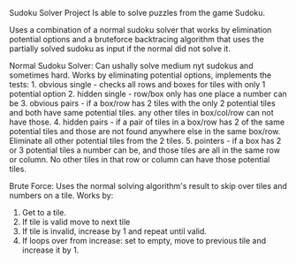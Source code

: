 Sudoku Solver Project
Is able to solve puzzles from the game Sudoku. 

Uses a combination of a normal sudoku solver that works by elimination potential options and a bruteforce backtracing algorithm that uses the partially solved sudoku as input if the normal did not solve it.

Normal Sudoku Solver:
Can ushally solve medium nyt sudokus and sometimes hard.
Works by eliminating potential options, implements the tests:
      1. obvious single - checks all rows and boxes for tiles with only 1 potential option
      2. hidden single - row/box only has one place a number can be
      3. obvious pairs - if a box/row has 2 tiles with the only 2 potential tiles and both have same potential tiles. 
                            any other tiles in box/col/row can not have those.
      4. hidden pairs - if a pair of tiles in a box/row has 2 of the same potential tiles and those are not found anywhere else in the same box/row. Eliminate all other potential tiles from the 2 tiles.
      5. pointers - if a box has 2 or 3 potential tiles a number can be, and those tiles are all in the same row or column. No other tiles in that row or column can have those potential tiles. 

Brute Force:
Uses the normal solving algorithm's result to skip over tiles and numbers on a tile.
Works by:
  1. Get to a tile.
  2. If tile is valid move to next tile
  3. If tile is invalid, increase by 1 and repeat until valid.
  4. If loops over from increase: set to empty,  move to previous tile and increase it by 1. 
